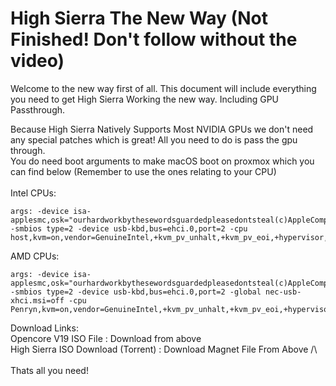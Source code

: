 # High Sierra The New Way (Not Finished! Don't follow without the video)
Welcome to the new way first of all. 
This document will include everything you need to get High Sierra Working the new way. Including GPU Passthrough.

Because High Sierra Natively Supports Most NVIDIA GPUs we don't need any special patches which is great! All you need to do is pass the gpu through. <br /> 
You do need boot arguments to make macOS boot on proxmox which you can find below (Remember to use the ones relating to your CPU)<br> 
<br>
Intel CPUs:
```
args: -device isa-applesmc,osk="ourhardworkbythesewordsguardedpleasedontsteal(c)AppleComputerInc" -smbios type=2 -device usb-kbd,bus=ehci.0,port=2 -cpu host,kvm=on,vendor=GenuineIntel,+kvm_pv_unhalt,+kvm_pv_eoi,+hypervisor,+invtsc
```
AMD CPUs:
```
args: -device isa-applesmc,osk="ourhardworkbythesewordsguardedpleasedontsteal(c)AppleComputerInc" -smbios type=2 -device usb-kbd,bus=ehci.0,port=2 -global nec-usb-xhci.msi=off -cpu Penryn,kvm=on,vendor=GenuineIntel,+kvm_pv_unhalt,+kvm_pv_eoi,+hypervisor,+invtsc,+pcid,+ssse3,+sse4.2,+popcnt,+avx,+avx2,+aes,+fma,+fma4,+bmi1,+bmi2,+xsave,+xsaveopt,check
```
Download Links: <br>
Opencore V19 ISO File : Download from above <br />
High Sierra ISO Download (Torrent) : Download Magnet File From Above /\ <br />
<br />
Thats all you need! <br>